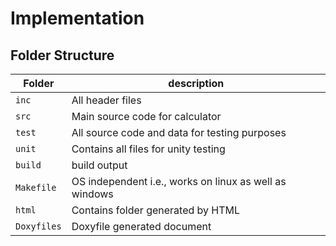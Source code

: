 # Implementation

## Folder Structure
Folder        | description
--------------| ----------------------------------------------
`inc`         | All header files
`src`         | Main source code for calculator
`test`        | All source code and data for testing purposes
`unit`      | Contains all files for unity testing
`build`     | build output
`Makefile`  | OS independent i.e., works on linux as well as windows
`html`      | Contains folder generated by HTML
`Doxyfiles` | Doxyfile generated document
